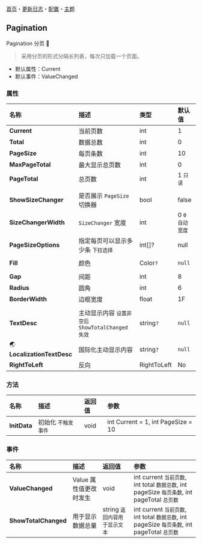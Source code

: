 ﻿[首页](../Home.md)・[更新日志](../UpdateLog.md)・[配置](../Config.md)・[主题](../Theme.md)

## Pagination

Pagination 分页 👚

> 采用分页的形式分隔长列表，每次只加载一个页面。

- 默认属性：Current
- 默认事件：ValueChanged

### 属性

名称 | 描述 | 类型 | 默认值 |
:--|:--|:--|:--|
**Current** | 当前页数 | int | 1 |
**Total** | 数据总数 | int | 0 |
**PageSize** | 每页条数 | int | 10 |
**MaxPageTotal** | 最大显示总页数 | int | 0 |
**PageTotal** | 总页数 | int | 1 `只读` |
||||
**ShowSizeChanger** | 是否展示 `PageSize` 切换器 | bool | false |
**SizeChangerWidth** | `SizeChanger` 宽度 | int | 0 `0 自动宽度` |
**PageSizeOptions** | 指定每页可以显示多少条 `下拉选择` | int[]? | null |
||||
**Fill** | 颜色 | Color`?` | `null` |
||||
**Gap** | 间距 | int | 8 |
**Radius** | 圆角 | int | 6 |
**BorderWidth** | 边框宽度 | float | 1F |
||||
**TextDesc** | 主动显示内容 `设置非空后 ShowTotalChanged 失效` | string`?` | `null` |
🌏 **LocalizationTextDesc** | 国际化主动显示内容 | string`?` | `null` |
**RightToLeft** | 反向 | RightToLeft | No |

### 方法

名称 | 描述 | 返回值 | 参数 |
:--|:--|:--|:--|
**InitData** | 初始化 `不触发事件` | void | int Current = 1, int PageSize = 10 |

### 事件

名称 | 描述 | 返回值 | 参数 |
:--|:--|:--|:--|
**ValueChanged** | Value 属性值更改时发生 | void | int current `当前页数`, int total `数据总数`, int pageSize `每页条数`, int pageTotal `总页数` |
**ShowTotalChanged** | 用于显示数据总量 | string `返回内容用于显示文本` | int current `当前页数`, int total `数据总数`, int pageSize `每页条数`, int pageTotal `总页数` |